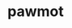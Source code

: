 ---
id: 923
title: pawmot
types: [electric,fighting]
image: https://raw.githubusercontent.com/PokeAPI/sprites/master/sprites/pokemon/923.png
---